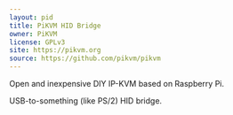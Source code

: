 ```yaml
---
layout: pid
title: PiKVM HID Bridge
owner: PiKVM
license: GPLv3
site: https://pikvm.org
source: https://github.com/pikvm/pikvm
---
```

Open and inexpensive DIY IP-KVM based on Raspberry Pi.

USB-to-something (like PS/2) HID bridge.
